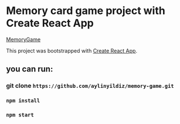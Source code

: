 # Memory card game project with Create React App

[MemoryGame](https://aylinyildiz.github.io/memory-game/)

This project was bootstrapped with [Create React App](https://github.com/facebook/create-react-app).

## you can run:

### git clone `https://github.com/aylinyildiz/memory-game.git`

### `npm install`

### `npm start`


